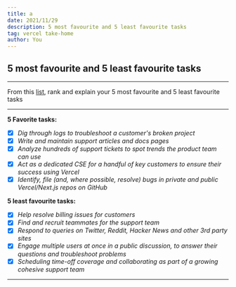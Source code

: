 ```yaml
---
title: a
date: 2021/11/29
description: 5 most favourite and 5 least favourite tasks
tag: vercel take-home
author: You
---
```



## 5 most favourite and 5 least favourite tasks

---

From this [list](https://gist.github.com/Pieparker/b04a4e9ff82ba949e5db9d5b0e9d89e8), rank and explain your 5 most favourite and 5 least favourite tasks

---

**5 Favorite tasks:**

- [x] _Dig through logs to troubleshoot a customer's broken project_
- [x] _Write and maintain support articles and docs pages_
- [x] _Analyze hundreds of support tickets to spot trends the product team can use_
- [x] _Act as a dedicated CSE for a handful of key customers to ensure their success using Vercel_
- [x] _Identify, file (and, where possible, resolve) bugs in private and public Vercel/Next.js repos on GitHub_

**5 least favourite tasks:**

- [x] _Help resolve billing issues for customers_
- [x] _Find and recruit teammates for the support team_ 
- [x] _Respond to queries on Twitter, Reddit, Hacker News and other 3rd party sites_
- [x] _Engage multiple users at once in a public discussion, to answer their questions and troubleshoot problems_
- [x] _Scheduling time-off coverage and collaborating as part of a growing cohesive support team_

---